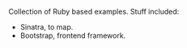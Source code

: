 Collection of Ruby based examples.
Stuff included:
- Sinatra, to map.
- Bootstrap, frontend framework.
